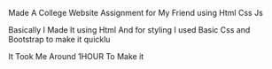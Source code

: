 Made A College Website Assignment for My Friend using Html Css Js

Basically I Made It using Html And  for styling I used Basic Css and Bootstrap to make it quicklu

It Took Me Around 1HOUR To Make it
